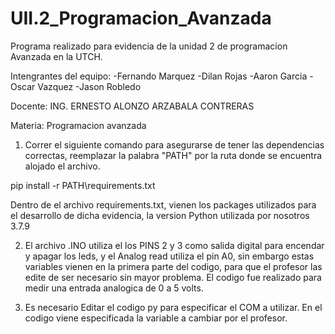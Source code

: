 # UII.2_Programacion_Avanzada
Programa realizado para evidencia de la unidad 2 de programacion Avanzada en la UTCH.

Intengrantes del equipo:
-Fernando Marquez
-Dilan Rojas
-Aaron Garcia
-Oscar Vazquez
-Jason Robledo

Docente:
ING. ERNESTO ALONZO ARZABALA CONTRERAS

Materia:
Programacion avanzada

1. Correr el siguiente comando para asegurarse de tener las dependencias correctas, reemplazar
la palabra "PATH" por la ruta donde se encuentra alojado el archivo.

pip install -r PATH\requirements.txt

Dentro de el archivo requirements.txt, vienen los packages utilizados para
el desarrollo de dicha evidencia, la version Python utilizada por nosotros 3.7.9

2. El archivo .INO utiliza el los PINS 2 y 3 como salida digital para encendar y apagar los leds, y el Analog read utiliza el pin A0, sin embargo estas variables vienen en la primera parte del codigo, para que el profesor las edite de ser necesario sin mayor problema. El codigo fue realizado para medir una entrada analogica de 0 a 5 volts.

3. Es necesario Editar el codigo py para especificar el COM a utilizar. En el codigo viene especificada la variable a cambiar por el profesor.